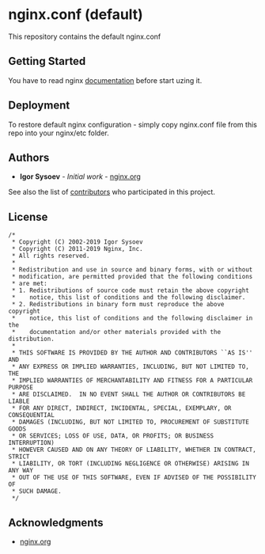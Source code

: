 # nginx.conf (default)
This repository contains the default nginx.conf

## Getting Started
You have to read nginx [documentation](https://nginx.org/en/docs/) before start uzing it.

## Deployment
To restore default nginx configuration - simply copy nginx.conf file from this repo into your nginx/etc folder.

## Authors

* **Igor Sysoev** - *Initial work* - [nginx.org](http://sysoev.ru/en/)

See also the list of [contributors](https://github.com/nginx/nginx/graphs/contributors) who participated in this project.

## License

```
/* 
 * Copyright (C) 2002-2019 Igor Sysoev
 * Copyright (C) 2011-2019 Nginx, Inc.
 * All rights reserved.
 *
 * Redistribution and use in source and binary forms, with or without
 * modification, are permitted provided that the following conditions
 * are met:
 * 1. Redistributions of source code must retain the above copyright
 *    notice, this list of conditions and the following disclaimer.
 * 2. Redistributions in binary form must reproduce the above copyright
 *    notice, this list of conditions and the following disclaimer in the
 *    documentation and/or other materials provided with the distribution.
 *
 * THIS SOFTWARE IS PROVIDED BY THE AUTHOR AND CONTRIBUTORS ``AS IS'' AND
 * ANY EXPRESS OR IMPLIED WARRANTIES, INCLUDING, BUT NOT LIMITED TO, THE
 * IMPLIED WARRANTIES OF MERCHANTABILITY AND FITNESS FOR A PARTICULAR PURPOSE
 * ARE DISCLAIMED.  IN NO EVENT SHALL THE AUTHOR OR CONTRIBUTORS BE LIABLE
 * FOR ANY DIRECT, INDIRECT, INCIDENTAL, SPECIAL, EXEMPLARY, OR CONSEQUENTIAL
 * DAMAGES (INCLUDING, BUT NOT LIMITED TO, PROCUREMENT OF SUBSTITUTE GOODS
 * OR SERVICES; LOSS OF USE, DATA, OR PROFITS; OR BUSINESS INTERRUPTION)
 * HOWEVER CAUSED AND ON ANY THEORY OF LIABILITY, WHETHER IN CONTRACT, STRICT
 * LIABILITY, OR TORT (INCLUDING NEGLIGENCE OR OTHERWISE) ARISING IN ANY WAY
 * OUT OF THE USE OF THIS SOFTWARE, EVEN IF ADVISED OF THE POSSIBILITY OF
 * SUCH DAMAGE.
 */
```

## Acknowledgments
* [nginx.org](http://nginx.org)